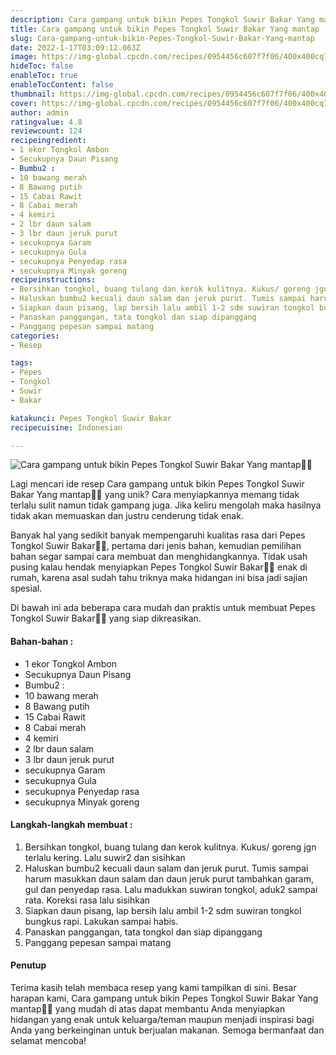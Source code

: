 ```yaml
---
description: Cara gampang untuk bikin Pepes Tongkol Suwir Bakar Yang mantap"
title: Cara gampang untuk bikin Pepes Tongkol Suwir Bakar Yang mantap
slug: Cara-gampang-untuk-bikin-Pepes-Tongkol-Suwir-Bakar-Yang-mantap
date: 2022-1-17T03:09:12.063Z
image: https://img-global.cpcdn.com/recipes/0954456c607f7f06/400x400cq70/photo.jpg
hideToc: false
enableToc: true
enableTocContent: false
thumbnail: https://img-global.cpcdn.com/recipes/0954456c607f7f06/400x400cq70/photo.jpg
cover: https://img-global.cpcdn.com/recipes/0954456c607f7f06/400x400cq70/photo.jpg
author: admin
ratingvalue: 4.8
reviewcount: 124
recipeingredient:
- 1 ekor Tongkol Ambon
- Secukupnya Daun Pisang
- Bumbu2 :
- 10 bawang merah
- 8 Bawang putih
- 15 Cabai Rawit
- 8 Cabai merah
- 4 kemiri
- 2 lbr daun salam
- 3 lbr daun jeruk purut
- secukupnya Garam
- secukupnya Gula
- secukupnya Penyedap rasa
- secukupnya Minyak goreng
recipeinstructions:
- Bersihkan tongkol, buang tulang dan kerok kulitnya. Kukus/ goreng jgn terlalu kering. Lalu suwir2 dan sisihkan
- Haluskan bumbu2 kecuali daun salam dan jeruk purut. Tumis sampai harum masukkan daun salam dan daun jeruk purut tambahkan garam, gul dan penyedap rasa. Lalu madukkan suwiran tongkol, aduk2 sampai rata. Koreksi rasa lalu sisihkan
- Siapkan daun pisang, lap bersih lalu ambil 1-2 sdm suwiran tongkol bungkus rapi. Lakukan sampai habis.
- Panaskan panggangan, tata tongkol dan siap dipanggang
- Panggang pepesan sampai matang
categories:
- Resep

tags:
- Pepes
- Tongkol
- Suwir
- Bakar

katakunci: Pepes Tongkol Suwir Bakar
recipecuisine: Indonesian

---
```


![Cara gampang untuk bikin Pepes Tongkol Suwir Bakar Yang mantap👩‍🍳](https://img-global.cpcdn.com/recipes/0954456c607f7f06/400x400cq70/photo.jpg)

Lagi mencari ide resep Cara gampang untuk bikin Pepes Tongkol Suwir Bakar Yang mantap👩‍🍳 yang unik? Cara menyiapkannya memang tidak terlalu sulit namun tidak gampang juga. Jika keliru mengolah maka hasilnya tidak akan memuaskan dan justru cenderung tidak enak.

Banyak hal yang sedikit banyak mempengaruhi kualitas rasa dari Pepes Tongkol Suwir Bakar👩‍🍳, pertama dari jenis bahan, kemudian pemilihan bahan segar sampai cara membuat dan menghidangkannya. Tidak usah pusing kalau hendak menyiapkan Pepes Tongkol Suwir Bakar👩‍🍳 enak di rumah, karena asal sudah tahu triknya maka hidangan ini bisa jadi sajian spesial.

Di bawah ini ada beberapa cara mudah dan praktis untuk membuat Pepes Tongkol Suwir Bakar👩‍🍳 yang siap dikreasikan.

<!--inarticleads1-->

#### Bahan-bahan :

- 1 ekor Tongkol Ambon
- Secukupnya Daun Pisang
- Bumbu2 :
- 10 bawang merah
- 8 Bawang putih
- 15 Cabai Rawit
- 8 Cabai merah
- 4 kemiri
- 2 lbr daun salam
- 3 lbr daun jeruk purut
- secukupnya Garam
- secukupnya Gula
- secukupnya Penyedap rasa
- secukupnya Minyak goreng

<!--inarticleads2-->

#### Langkah-langkah membuat :

1. Bersihkan tongkol, buang tulang dan kerok kulitnya. Kukus/ goreng jgn terlalu kering. Lalu suwir2 dan sisihkan
1. Haluskan bumbu2 kecuali daun salam dan jeruk purut. Tumis sampai harum masukkan daun salam dan daun jeruk purut tambahkan garam, gul dan penyedap rasa. Lalu madukkan suwiran tongkol, aduk2 sampai rata. Koreksi rasa lalu sisihkan
1. Siapkan daun pisang, lap bersih lalu ambil 1-2 sdm suwiran tongkol bungkus rapi. Lakukan sampai habis.
1. Panaskan panggangan, tata tongkol dan siap dipanggang
1. Panggang pepesan sampai matang

#### Penutup

Terima kasih telah membaca resep yang kami tampilkan di sini. Besar harapan kami, Cara gampang untuk bikin Pepes Tongkol Suwir Bakar Yang mantap👩‍🍳 yang mudah di atas dapat membantu Anda menyiapkan hidangan yang enak untuk keluarga/teman maupun menjadi inspirasi bagi Anda yang berkeinginan untuk berjualan makanan. Semoga bermanfaat dan selamat mencoba!